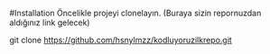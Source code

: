 #Installation
Öncelikle projeyi clonelayın. (Buraya sizin repornuzdan aldığınız link gelecek)

git clone https://github.com/hsnylmzz/kodluyoruzilkrepo.git
